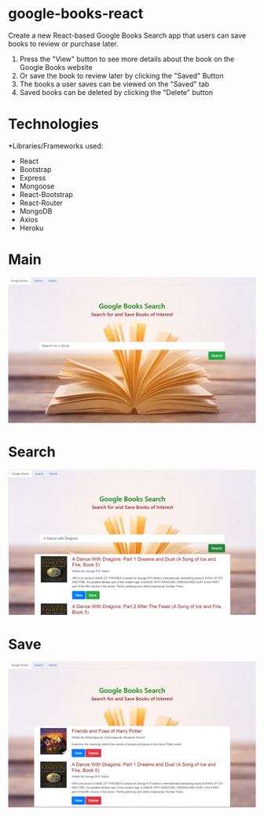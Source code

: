 # google-books-react

Create a new React-based Google Books Search app that users can save books to review or purchase later.


1. Press the "View" button to see more details about the book on the Google Books website
2. Or save the book to review later by clicking the "Saved" Button
3. The books a user saves can be viewed on the "Saved" tab
4. Saved books can be deleted by clicking the "Delete" button


# Technologies


*Libraries/Frameworks used:

* React
* Bootstrap
* Express
* Mongoose
* React-Bootstrap
* React-Router
* MongoDB
* Axios
* Heroku
# Main
![Alt](/client/src/images/google1.PNG)

# Search
![Alt](/client/src/images/google2.PNG)

# Save
![Alt](/client/src/images/google3.PNG)